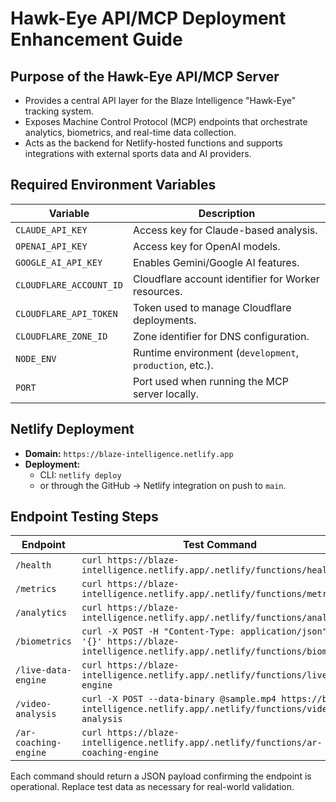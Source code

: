 # Hawk-Eye API/MCP Deployment Enhancement Guide

## Purpose of the Hawk-Eye API/MCP Server
- Provides a central API layer for the Blaze Intelligence "Hawk-Eye" tracking system.
- Exposes Machine Control Protocol (MCP) endpoints that orchestrate analytics, biometrics, and real-time data collection.
- Acts as the backend for Netlify-hosted functions and supports integrations with external sports data and AI providers.

## Required Environment Variables
| Variable | Description |
|----------|-------------|
| `CLAUDE_API_KEY` | Access key for Claude-based analysis. |
| `OPENAI_API_KEY` | Access key for OpenAI models. |
| `GOOGLE_AI_API_KEY` | Enables Gemini/Google AI features. |
| `CLOUDFLARE_ACCOUNT_ID` | Cloudflare account identifier for Worker resources. |
| `CLOUDFLARE_API_TOKEN` | Token used to manage Cloudflare deployments. |
| `CLOUDFLARE_ZONE_ID` | Zone identifier for DNS configuration. |
| `NODE_ENV` | Runtime environment (`development`, `production`, etc.). |
| `PORT` | Port used when running the MCP server locally. |

## Netlify Deployment
- **Domain:** `https://blaze-intelligence.netlify.app`
- **Deployment:**
  - CLI: `netlify deploy`
  - or through the GitHub → Netlify integration on push to `main`.

## Endpoint Testing Steps
| Endpoint | Test Command |
|---------|---------------|
| `/health` | `curl https://blaze-intelligence.netlify.app/.netlify/functions/health` |
| `/metrics` | `curl https://blaze-intelligence.netlify.app/.netlify/functions/metrics` |
| `/analytics` | `curl https://blaze-intelligence.netlify.app/.netlify/functions/analytics` |
| `/biometrics` | `curl -X POST -H "Content-Type: application/json" -d '{}' https://blaze-intelligence.netlify.app/.netlify/functions/biometrics` |
| `/live-data-engine` | `curl https://blaze-intelligence.netlify.app/.netlify/functions/live-data-engine` |
| `/video-analysis` | `curl -X POST --data-binary @sample.mp4 https://blaze-intelligence.netlify.app/.netlify/functions/video-analysis` |
| `/ar-coaching-engine` | `curl https://blaze-intelligence.netlify.app/.netlify/functions/ar-coaching-engine` |

Each command should return a JSON payload confirming the endpoint is operational. Replace test data as necessary for real-world validation.
